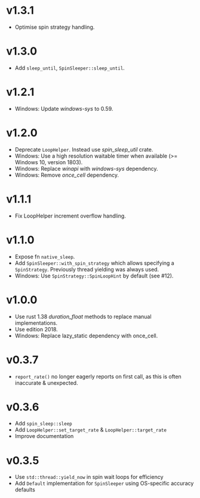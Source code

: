 # v1.3.1
* Optimise spin strategy handling.

# v1.3.0
* Add `sleep_until`, `SpinSleeper::sleep_until`.

# v1.2.1
* Windows: Update _windows-sys_ to 0.59.

# v1.2.0
* Deprecate `LoopHelper`. Instead use _spin_sleep_util_ crate.
* Windows: Use a high resolution waitable timer when available (>= Windows 10, version 1803).
* Windows: Replace _winapi_ with _windows-sys_ dependency.
* Windows: Remove _once_cell_ dependency.

# v1.1.1
* Fix LoopHelper increment overflow handling.

# v1.1.0
* Expose fn `native_sleep`.
* Add `SpinSleeper::with_spin_strategy` which allows specifying a `SpinStrategy`.
  Previously thread yielding was always used.
* Windows: Use `SpinStrategy::SpinLoopHint` by default (see #12).

# v1.0.0
* Use rust 1.38 _duration_float_ methods to replace manual implementations.
* Use edition 2018.
* Windows: Replace lazy_static dependency with once_cell.

# v0.3.7
* `report_rate()` no longer eagerly reports on first call, as this is often inaccurate & unexpected.

# v0.3.6
* Add `spin_sleep::sleep`
* Add `LoopHelper::set_target_rate` &  `LoopHelper::target_rate`
* Improve documentation

# v0.3.5
* Use `std::thread::yield_now` in spin wait loops for efficiency
* Add `Default` implementation for `SpinSleeper` using OS-specific accuracy defaults
